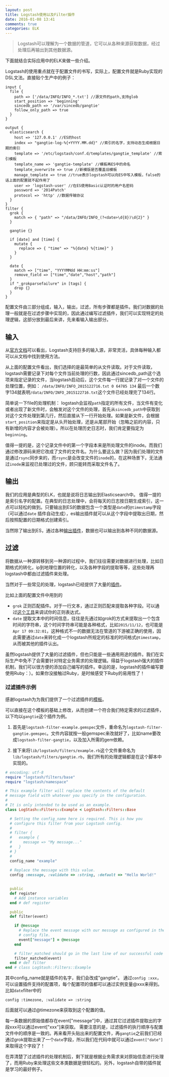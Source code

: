 ```yaml
---
layout: post
title: Logstash使用以及Filter插件
date: 2016-01-08 13:41
comments: true
categories: ELK
---
```


> Logstash可以理解为一个数据的管道，它可以从各种来源获取数据，经过处理后再输出到其他数据源。

下面就结合实际应用中的ELK来做一些介绍。

Logstash的使用重点就在于配置文件的书写，实际上，配置文件就是Ruby实现的DSL文法。直接贴个生产中的例子：
```
input {
  file {
    path => ['/data/INFO/INFO_*.txt'] //源文件的path,支持glob
    start_position => 'beginning'
    sincedb_path => '/var/sincedb/gangtie'
    follow_only_path => true
  }
}

output {
  elasticsearch {
    host => '127.0.0.1' //ES的host
    index => "gangtie-log-%{+YYYY.MM.dd}" //索引的名字，支持动态生成根据日期的索引
    template => '/etc/logstash/conf.d/templates/gangtie_template' //索引模板
    template_name => 'gangtie-template' //模板再ES中的命名
    template_overwrite => true //新模版是否覆盖旧模板
    manage_template => true //true表示logstash可以向ES中写入模板，false的话上面的配置就不起作用了
    user => 'logstash-user' //在ES使用Basic认证时的用户名密码
    password => '2014Patch'
    protocol => 'http' //数据传输协议
  }
}
filter {
  grok {
    match => { "path" => "/data/INFO/INFO_(?<date>\d{8})\d{2}" }
  }

  gangtie {}

  if [date] and [time] {
    mutate {
      replace => { "time" => "%{date} %{time}" }
    }
  }

  date {
    match => ["time", "YYYYMMdd HH:mm:ss"]
    remove_field => ["time","date","host","path"]
  }
  if "_grokparsefailure" in [tags] {
    drop {}
  }
}
```

配置文件由三部分组成，输入，输出，过滤，所有步骤都是插件。我们对数据的处理一般就是在过滤步骤中实现的，因此通过编写过滤插件，我们可以实现特定的处理逻辑，这部分放到最后来讲，先来看输入输出部分。

## 输入
从[官方文档](https://www.elastic.co/guide/en/logstash/current/input-plugins.html)可以看出，Logstash支持巨多的输入源，非常灵活，具体每种输入都可以从文档中找到使用方法。

从上面的配置文件看出，我们选择的是最简单的从文件读取。对于文件读取，logstash需要记录下对每个文件当前处理的行数，因此通过sincedb_path这个选项来指定记录的文件，当logstash启动后，这个文件每一行就记录了对一个文件的处理位置，例如：
`/data/INFO/INFO_2015122716.txt 0 64785 134`
最后一个数字134就表明`/data/INFO/INFO_2015122716.txt`这个文件已经处理完了134行。

简单说一下file的处理机制：
logstash会监视`path`指定的所有文件，当文件有变化或者出现了新文件时，会触发对这个文件的处理，首先从`sincedb_path`中获取到对这个文件处理到第几行，然后直接从下一行开始处理。如果是新文件，会根据`start_position`来指定是从头开始处理，还是从尾部开始（忽略之前的内容，只有新增的内容才会被处理）。所以在处理历史日志时，我们肯定要指定为`beginning`。

值得一提的是，这个记录文件中的第一个字段本来是所处理文件的inode。而我们通过修改源码来把它改成了文件的文件名。为什么要这么做？因为我们处理的文件是通过`rsync`同步来的，而`rsync`是会改变文件的`inode`的，在这种场景下，无法通过`inode`来监视已处理过的文件，顾只能转而采取文件名了。

## 输出

我们的应用是典型的ELK，也就是说将日志输出到Elasticsearch中。
值得一提的是索引名字的配置。在典型的日志处理中，会将每天的日志按日期生成索引，这一点可以轻松的做到。只要输出到ES的数据包含一个类型是`date`的`@timestamp`字段（可以通过`date` 插件自动生成），es输出插件就可以从这个字段中提取出日期，然后按照配置的日期格式创建索引。

当然除了输出到ES，通过各种[输出插件](https://www.elastic.co/guide/en/logstash/current/output-plugins.html)，数据也可以输出到各种不同的数据源。


## 过滤

将数据从一种源转移到另一种源的过程中，我们往往需要对数据进行处理，比如日期格式的转化，ip到地理位置的转化，以及各种字段的提取等等，这些处理再logstash中都由过滤插件来处理。

当然对于一些常见的处理，logstash已经提供了大量的[插件](https://www.elastic.co/guide/en/logstash/current/filter-plugins.html)。

比如上面的配置文件中用到的
* `grok` 正则匹配插件。对于一行文本，通过正则匹配来提取各种字段。可以通过[这个工具](http://grokdebug.herokuapp.com)来调试你的正则表达式。
*  `date` 提取文本中的时间信息，往往是先通过如grok的方式来提取出一个包含时间的字符串，这个时间字符串可能是各种格式，比如`2015/11/12`，也可能是`Apr 17 09:32:01`，这种格式不一的数据无法在管道的下游被正确的使用，因此需要通过`date`来转化成一个logstash所规定的标准的时间格式`@timestamp`，从而被其他的插件认出。

虽然logstash提供了大量的过滤插件，但也只能是一些通用用途的插件。我们在实际生产中免不了会需要针对特定业务需求的处理逻辑。得益于logstash强大的插件机制，我们可以很方便的添加自己编写的插件。幸运的是，logstash的插件编写要使用Ruby：）。如果你没接触过Ruby，是时候感受下Ruby的易用性了！


### 过滤插件示例

感谢logstash为为我们提供了一个过滤插件的[模板](https://github.com/logstash-plugins/logstash-filter-example)。

可以直接在这个模板的基础上修改，从而创建一个符合我们特定需求的过滤插件，以下均以`gangtie`这个插件为例。

1. 首先是`logstash-filter-example.gemspec`文件，重命名为`logstash-filter-gangtie.gemspec`。文件内容就按一般gemspec来改就好了，比如name要改成`logstash-filter-gangtie`，以及加入所需的gem依赖。

2. 接下来将`lib/logstash/filters/example.rb`这个文件重命名为`lib/logstash/filters/gangtie.rb`，我们所有的处理逻辑都是在这个脚本中实现的。

```ruby
# encoding: utf-8
require "logstash/filters/base"
require "logstash/namespace"

# This example filter will replace the contents of the default 
# message field with whatever you specify in the configuration.
#
# It is only intended to be used as an example.
class LogStash::Filters::Example < LogStash::Filters::Base

  # Setting the config_name here is required. This is how you
  # configure this filter from your Logstash config.
  #
  # filter {
  #   example {
  #     message => "My message..."
  #   }
  # }
  #
  config_name "example"
  
  # Replace the message with this value.
  config :message, :validate => :string, :default => "Hello World!"
  

  public
  def register
    # Add instance variables 
  end # def register

  public
  def filter(event)

    if @message
      # Replace the event message with our message as configured in the
      # config file.
      event["message"] = @message
    end

    # filter_matched should go in the last line of our successful code
    filter_matched(event)
  end # def filter
end # class LogStash::Filters::Example
```

其中config_name就是插件的名字，我们会改成"gangtie"。
通过`config :xxx`，可以设置插件支持的配置项，每个配置项的值都可以通过实例变量@xxx来得到。
比如`date`filter中的
```
config :timezone, :validate => :string
```
后面就可以通过@timezone来获取到这个配置的值。

每一条数据的原始值都存在event["message"]中，通过其它过滤插件提取出的字段xxx可以通过event["xxx"]来获取。
需要注意的是，过滤插件的执行顺序与配置文件中的顺序是一致的。再来看开头贴出来的配置文件，再`gangtie`之前我们已经通过grok提取出来了一个`date`字段，所以我们在代码中就可以通过`event["date"]`来取得这个字段了！

在弄清楚了过滤插件的处理机制后，剩下就是根据业务需求来对原始信息进行处理了，而用Ruby来处理这些文本类数据是很轻松的。另外，logstash自带的插件就是学习的最好例子。




